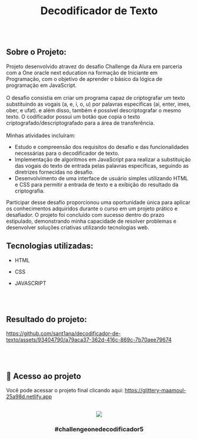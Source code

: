 <h1 align="center">
    <a>Decodificador de Texto </a>
</h1><br><br>



## Sobre o Projeto:

Projeto desenvolvido atravez do desafio Challenge da Alura em parceria com a One oracle next education na formação de Iniciante em Programação, com o objetivo de aprender o básico da lógica de programação em JavaScript.<br><br>
O desafio consistia em criar um programa capaz de criptografar um texto substituindo as vogais (a, e, i, o, u) por palavras específicas (ai, enter, imes, ober, e ufat). e além disso, também é possível descriptografar o mesmo texto. O codificador possui um botão que copia o texto criptografado/descriptografado para a área de transferência.<br><br>
Minhas atividades incluíram:
- Estudo e compreensão dos requisitos do desafio e das funcionalidades necessárias para o decodificador de texto.
- Implementação de algoritmos em JavaScript para realizar a substituição das vogais do texto de entrada pelas palavras específicas, seguindo as diretrizes fornecidas no desafio.
- Desenvolvimento de uma interface de usuário simples utilizando HTML e CSS para permitir a entrada de texto e a exibição do resultado da criptografia.

Participar desse desafio proporcionou uma oportunidade única para aplicar os conhecimentos adquiridos durante o curso em um projeto prático e desafiador. O projeto foi concluído com sucesso dentro do prazo estipulado, demonstrando minha capacidade de resolver problemas e desenvolver soluções criativas utilizando tecnologias web.


## Tecnologias utilizadas: 
- HTML
- CSS
- JAVASCRIPT
  
  <br><br>

## Resultado do projeto:


https://github.com/sant1ana/decodificador-de-texto/assets/93404790/a79aca37-362d-416c-869c-7b70aee79674

<br><br>


## :link: Acesso ao projeto

Você pode acessar o projeto final clicando aqui: https://glittery-maamoul-25a98d.netlify.app
<br><br>


<p align="center">
  <img src="https://github.com/sant1ana/decodificador-de-texto/assets/93404790/ccb4ef16-699d-4744-ba09-8b37386e3015 alt="">
</p>


<h3 align="center">
    <a>#challengeonedecodificador5</a>
</h3><br><br>
